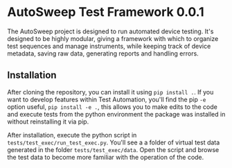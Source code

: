 # AutoSweep Test Framework 0.0.1

The AutoSweep project is designed to run automated device testing.
It's designed to be highly modular, giving a framework with which to organize test sequences and manage instruments, while keeping track of device metadata, saving raw data, generating reports and handling errors.

## Installation

After cloning the repository, you can install it using `pip install .`.
If you want to develop features within Test Automation, you'll find the pip `-e` option useful, `pip install -e .`, this allows you to make
edits to the code and execute tests from the python environment the package was installed in without reinstalling it via pip.

After installation, execute the python script in `tests/test_exec/run_test_exec.py`. You\'ll see a a folder of virtual
test data generated in the folder `tests/test_exec/data`. Open the script and browse the test data to become more familiar with the operation of the code.
